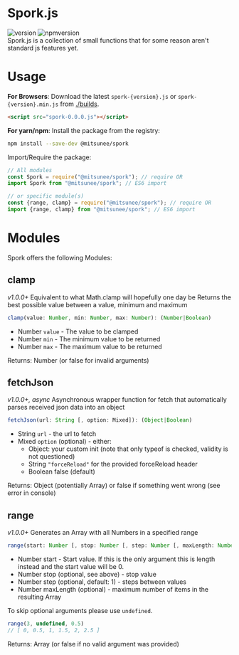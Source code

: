 
# Spork.js

![version](https://img.shields.io/github/v/tag/Mitsunee/spork?style=for-the-badge) ![npmversion](https://img.shields.io/npm/v/@mitsunee/spork?style=for-the-badge)  
Spork.js is a collection of small functions that for some reason aren't standard js features yet.

# Usage
**For Browsers**: Download the latest `spork-{version}.js` or `spork-{version}.min.js` from [./builds](https://github.com/Mitsunee/spork/tree/main/builds).  
```html
<script src="spork-0.0.0.js"></script>
```

**For yarn/npm**: Install the package from the registry:  
```bash
npm install --save-dev @mitsunee/spork
```
Import/Require the package:
```js
// All modules
const Spork = require("@mitsunee/spork"); // require OR
import Spork from "@mitsunee/spork"; // ES6 import

// or specific module(s)
const {range, clamp} = require("@mitsunee/spork"); // require OR
import {range, clamp} from "@mitsunee/spork"; // ES6 import
```

# Modules
Spork offers the following Modules:

## clamp
*v1.0.0+*
Equivalent to what Math.clamp will hopefully one day be
Returns the best possible value between a value, minimum and maximum
```ts
clamp(value: Number, min: Number, max: Number): (Number|Boolean)
```

- Number `value` - The value to be clamped
- Number `min` - The minimum value to be returned
- Number `max` - The maximum value to be returned

Returns: Number (or false for invalid arguments)

## fetchJson
*v1.0.0+, async*
Asynchronous wrapper function for fetch that automatically parses received json data into an object
```ts
fetchJson(url: String [, option: Mixed]): (Object|Boolean)
```

- String `url` - the url to fetch
- Mixed `option` (optional) - either:
	- Object: your custom init (note that only typeof is checked, validity is not questioned)
	- String `"forceReload"` for the provided forceReload header
	- Boolean false (default)

Returns: Object (potentially Array) or false if something went wrong (see error in console)

## range
*v1.0.0+*
Generates an Array with all Numbers in a specified range
```ts
range(start: Number [, stop: Number [, step: Number [, maxLength: Number]]]): Array
```

- Number start - Start value. If this is the only argument this is length instead and the start value will be 0.
- Number stop (optional, see above) - stop value
- Number step (optional, default: 1) - steps between values
- Number maxLength (optional) - maximum number of items in the resulting Array

To skip optional arguments please use `undefined`.
```js
range(3, undefined, 0.5)
// [ 0, 0.5, 1, 1.5, 2, 2.5 ]
```
Returns: Array (or false if no valid argument was provided)
